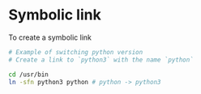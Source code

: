 # Symbolic link

To create a symbolic link

```sh
# Example of switching python version
# Create a link to `python3` with the name `python`

cd /usr/bin
ln -sfn python3 python # python -> python3
```
